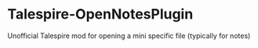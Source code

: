 # Talespire-OpenNotesPlugin
Unofficial Talespire mod for opening a mini specific file (typically for notes)
